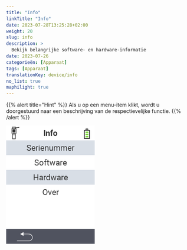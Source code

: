 ```yaml
---
title: "Info"
linkTitle: "Info"
date: 2023-07-28T13:25:28+02:00
weight: 20
slug: info
description: >
  Bekijk belangrijke software- en hardware-informatie
date: 2023-07-26
categorieën: [Apparaat]
tags: [Apparaat]
translationKey: device/info
no_list: true
maphilight: true
---
```

{{% alert title="Hint" %}}
Als u op een menu-item klikt, wordt u doorgestuurd naar een beschrijving van de respectievelijke functie.
{{% /alert %}}

<img src="images/menu.png" alt="VitalControl Info" title="Info" usemap="#workmap" class="maphilight" />

<map name="workmap">
  <area shape="rect" coords="2,40,238,80" alt="Serienummer" title="Klik hier om het serienummer van uw apparaat op te halen&#10;Mausklick: zur Dokumentation" href="/nl/docs/device/info/serial-number/">
  <area shape="rect" coords="2,80,238,120" alt="Software" title="De instructies voor het bekijken van uw softwareversie vindt u hier&#10;Mausklick: zur Dokumentation" href="/nl/docs/firmware/versions/">
  <area shape="rect" coords="2,120,238,160" alt="Hardware" title="Klik hier om toegang te krijgen tot de hardware-informatie van uw apparaat&#10;Mausklick: zur Dokumentation" href="/nl/docs/device/info/hardware/">
  <area shape="rect" coords="2,160,238,200" alt="Over" title="Roep leveranciersinformatie op&#10;Mausklick: zur Dokumentation" href="/nl/docs/device/info/about/">

  <area shape="rect" coords="2,282,120,319" alt="Terug" title="Spring een niveau terug&#10;Muisklik: open documentatie" href="/nl/docs/device/">
</map>
